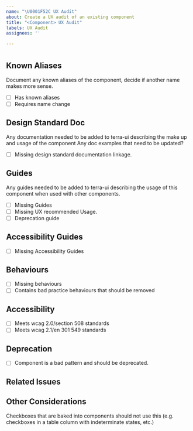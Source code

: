 ```yaml
---
name: "\U0001F52C UX Audit"
about: Create a UX audit of an existing component
title: "<Component> UX Audit"
labels: UX Audit
assignees: ''

---
```


# <Component>

##  Known Aliases
Document any known aliases of the component, decide if another name makes more sense.
- [ ] Has known aliases
- [ ] Requires name change

## Design Standard Doc
Any documentation needed to be added to terra-ui describing the make up and usage of the component
Any doc examples that need to be updated?
- [ ] Missing design standard documentation linkage.

## Guides
Any guides needed to be added to terra-ui describing the usage of this component when used with other components.
- [ ] Missing Guides
- [ ] Missing UX recommended Usage.
- [ ] Deprecation guide

## Accessibility Guides
- [ ] Missing Accessibility Guides

## Behaviours
- [ ] Missing behaviours
- [ ] Contains bad practice behaviours that should be removed

## Accessibility
- [ ] Meets wcag 2.0/section 508 standards
- [ ] Meets wcag 2.1/en 301 549 standards

## Deprecation
- [ ] Component is a bad pattern and should be deprecated.

## Related Issues

## Other Considerations
Checkboxes that are baked into components should not use this (e.g. checkboxes in a table column with indeterminate states, etc.)
